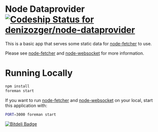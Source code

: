 # Node Dataprovider [ ![Codeship Status for denizozger/node-dataprovider](https://www.codeship.io/projects/c1bbd340-2f68-0131-196d-3e0e6f5a4e04/status?branch=master)](https://www.codeship.io/projects/9479)

This is a basic app that serves some static data for [node-fetcher](https://github.com/denizozger/node-fetcher) to use.

Please see [node-fetcher](https://github.com/denizozger/node-fetcher) and [node-websocket](https://github.com/denizozger/node-websocket) for more information.

# Running Locally

``` bash
npm install
foreman start
```

If you want to run [node-fetcher](https://github.com/denizozger/node-fetcher) and [node-websocket](https://github.com/denizozger/node-websocket)  on your local, start this application with:

``` bash
PORT=3000 foreman start
```

[![Bitdeli Badge](https://d2weczhvl823v0.cloudfront.net/denizozger/node-dataprovider/trend.png)](https://bitdeli.com/free "Bitdeli Badge")

